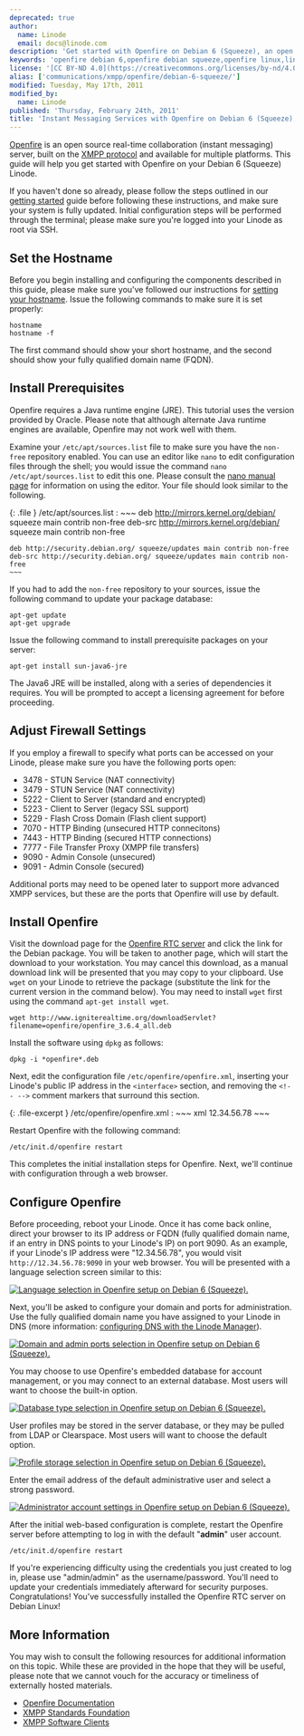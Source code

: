 ```yaml
---
deprecated: true
author:
  name: Linode
  email: docs@linode.com
description: 'Get started with Openfire on Debian 6 (Squeeze), an open source instant messaging server built on the XMPP/Jabber protocol.'
keywords: 'openfire debian 6,openfire debian squeeze,openfire linux,linux xmpp,instant messaging,real-time messaging,xmpp server,chat software,linux jabber server'
license: '[CC BY-ND 4.0](https://creativecommons.org/licenses/by-nd/4.0)'
alias: ['communications/xmpp/openfire/debian-6-squeeze/']
modified: Tuesday, May 17th, 2011
modified_by:
  name: Linode
published: 'Thursday, February 24th, 2011'
title: 'Instant Messaging Services with Openfire on Debian 6 (Squeeze)'
---
```


[Openfire](http://www.igniterealtime.org/projects/openfire/) is an open source real-time collaboration (instant messaging) server, built on the [XMPP protocol](http://en.wikipedia.org/wiki/Extensible_Messaging_and_Presence_Protocol) and available for multiple platforms. This guide will help you get started with Openfire on your Debian 6 (Squeeze) Linode.

If you haven't done so already, please follow the steps outlined in our [getting started](/content/getting-started/) guide before following these instructions, and make sure your system is fully updated. Initial configuration steps will be performed through the terminal; please make sure you're logged into your Linode as root via SSH.

Set the Hostname
----------------

Before you begin installing and configuring the components described in this guide, please make sure you've followed our instructions for [setting your hostname](/content/getting-started#setting-the-hostname). Issue the following commands to make sure it is set properly:

    hostname
    hostname -f

The first command should show your short hostname, and the second should show your fully qualified domain name (FQDN).

Install Prerequisites
---------------------

Openfire requires a Java runtime engine (JRE). This tutorial uses the version provided by Oracle. Please note that although alternate Java runtime engines are available, Openfire may not work well with them.

Examine your `/etc/apt/sources.list` file to make sure you have the `non-free` repository enabled. You can use an editor like `nano` to edit configuration files through the shell; you would issue the command `nano /etc/apt/sources.list` to edit this one. Please consult the [nano manual page](http://www.nano-editor.org/dist/v1.2/nano.1.html) for information on using the editor. Your file should look similar to the following.

{: .file }
/etc/apt/sources.list
:   ~~~
    deb http://mirrors.kernel.org/debian/ squeeze main contrib non-free
    deb-src http://mirrors.kernel.org/debian/ squeeze main contrib non-free

    deb http://security.debian.org/ squeeze/updates main contrib non-free
    deb-src http://security.debian.org/ squeeze/updates main contrib non-free
    ~~~

If you had to add the `non-free` repository to your sources, issue the following command to update your package database:

    apt-get update
    apt-get upgrade

Issue the following command to install prerequisite packages on your server:

    apt-get install sun-java6-jre

The Java6 JRE will be installed, along with a series of dependencies it requires. You will be prompted to accept a licensing agreement for before proceeding.

Adjust Firewall Settings
------------------------

If you employ a firewall to specify what ports can be accessed on your Linode, please make sure you have the following ports open:

-   3478 - STUN Service (NAT connectivity)
-   3479 - STUN Service (NAT connectivity)
-   5222 - Client to Server (standard and encrypted)
-   5223 - Client to Server (legacy SSL support)
-   5229 - Flash Cross Domain (Flash client support)
-   7070 - HTTP Binding (unsecured HTTP connecitons)
-   7443 - HTTP Binding (secured HTTP connections)
-   7777 - File Transfer Proxy (XMPP file transfers)
-   9090 - Admin Console (unsecured)
-   9091 - Admin Console (secured)

Additional ports may need to be opened later to support more advanced XMPP services, but these are the ports that Openfire will use by default.

Install Openfire
----------------

Visit the download page for the [Openfire RTC server](http://www.igniterealtime.org/downloads/index.jsp#openfire) and click the link for the Debian package. You will be taken to another page, which will start the download to your workstation. You may cancel this download, as a manual download link will be presented that you may copy to your clipboard. Use `wget` on your Linode to retrieve the package (substitute the link for the current version in the command below). You may need to install `wget` first using the command `apt-get install wget`.

    wget http://www.igniterealtime.org/downloadServlet?filename=openfire/openfire_3.6.4_all.deb

Install the software using `dpkg` as follows:

    dpkg -i *openfire*.deb

Next, edit the configuration file `/etc/openfire/openfire.xml`, inserting your Linode's public IP address in the `<interface>` section, and removing the `<!-- -->` comment markers that surround this section.

{: .file-excerpt }
/etc/openfire/openfire.xml
:   ~~~ xml
    <interface>12.34.56.78</interface>
    ~~~

Restart Openfire with the following command:

    /etc/init.d/openfire restart

This completes the initial installation steps for Openfire. Next, we'll continue with configuration through a web browser.

Configure Openfire
------------------

Before proceeding, reboot your Linode. Once it has come back online, direct your browser to its IP address or FQDN (fully qualified domain name, if an entry in DNS points to your Linode's IP) on port 9090. As an example, if your Linode's IP address were "12.34.56.78", you would visit `http://12.34.56.78:9090` in your web browser. You will be presented with a language selection screen similar to this:

[![Language selection in Openfire setup on Debian 6 (Squeeze).](/content/assets/387-openfire-debian-squeeze-01-language-selection.png)](/content/assets/387-openfire-debian-squeeze-01-language-selection.png)

Next, you'll be asked to configure your domain and ports for administration. Use the fully qualified domain name you have assigned to your Linode in DNS (more information: [configuring DNS with the Linode Manager](/content/dns-guides/configuring-dns-with-the-linode-manager)).

[![Domain and admin ports selection in Openfire setup on Debian 6 (Squeeze).](/content/assets/388-openfire-debian-squeeze-02-domain-ports-selection.png)](/content/assets/388-openfire-debian-squeeze-02-domain-ports-selection.png)

You may choose to use Openfire's embedded database for account management, or you may connect to an external database. Most users will want to choose the built-in option.

[![Database type selection in Openfire setup on Debian 6 (Squeeze).](/content/assets/389-openfire-debian-squeeze-03-database-selection.png)](/content/assets/389-openfire-debian-squeeze-03-database-selection.png)

User profiles may be stored in the server database, or they may be pulled from LDAP or Clearspace. Most users will want to choose the default option.

[![Profile storage selection in Openfire setup on Debian 6 (Squeeze).](/content/assets/390-openfire-debian-squeeze-04-profile-settings.png)](/content/assets/390-openfire-debian-squeeze-04-profile-settings.png)

Enter the email address of the default administrative user and select a strong password.

[![Administrator account settings in Openfire setup on Debian 6 (Squeeze).](/content/assets/391-openfire-debian-squeeze-05-admin-account-settings.png)](/content/assets/391-openfire-debian-squeeze-05-admin-account-settings.png)

After the initial web-based configuration is complete, restart the Openfire server before attempting to log in with the default "**admin**" user account.

    /etc/init.d/openfire restart

If you're experiencing difficulty using the credentials you just created to log in, please use "admin/admin" as the username/password. You'll need to update your credentials immediately afterward for security purposes. Congratulations! You've successfully installed the Openfire RTC server on Debian Linux!

More Information
----------------

You may wish to consult the following resources for additional information on this topic. While these are provided in the hope that they will be useful, please note that we cannot vouch for the accuracy or timeliness of externally hosted materials.

- [Openfire Documentation](http://www.igniterealtime.org/projects/openfire/documentation.jsp)
- [XMPP Standards Foundation](http://xmpp.org/)
- [XMPP Software Clients](http://xmpp.org/software/clients.shtml)




